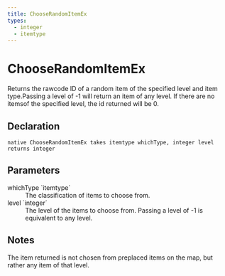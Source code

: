 ```yaml
---
title: ChooseRandomItemEx
types:
  - integer
  - itemtype
---
```


# ChooseRandomItemEx
Returns the rawcode ID of a random item of the specified level and item type.Passing a level of -1 will return an item of any level. If there are no itemsof the specified level, the id returned will be 0.

## Declaration

```
native ChooseRandomItemEx takes itemtype whichType, integer level returns integer
```

## Parameters
<dl>
  <dt>whichType `itemtype`</dt>
  <dd>The classification of items to choose from.</dd>

  <dt>level `integer`</dt>
  <dd>The level of the items to choose from. Passing a level of -1 is equivalent to any level.</dd>
</dl>

## Notes 
The item returned is not chosen from preplaced items on the map, but rather any item of that level.